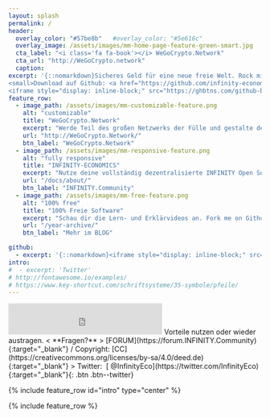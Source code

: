 ```yaml
---
layout: splash
permalink: /
header:
  overlay_color: "#57be8b"   #overlay_color: "#5e616c"
  overlay_image: /assets/images/mm-home-page-feature-green-smart.jpg
  cta_label: "<i class='fa fa-book'></i> WeGoCrypto.Network"
  cta_url: "http://WeGoCrypto.network"
  caption: 
excerpt: '{::nomarkdown}Sicheres Geld für eine neue freie Welt. Rock mit uns die <b><a href="https://INFINITY.Community/docs/about/">INFINTIY ECONOMICS</a></b> Open Source Finanz-Plattform der <br />
<small>Download auf Github: <a href="https://github.com/infinity-economics" target="_blank">100% Freie Software</a></small><br /><br />
<iframe style="display: inline-block;" src="https://ghbtns.com/github-btn.html?user=mmistakes&repo=minimal-mistakes&type=fork&count=true&size=large" frameborder="0" scrolling="0" width="158px" height="30px"></iframe>{:/nomarkdown}'
feature_row:
  - image_path: /assets/images/mm-customizable-feature.png
    alt: "customizable"
    title: "WeGoCrypto.Network"
    excerpt: "Werde Teil des großen Netzwerks der Fülle und gestalte deine Zukunft selbst."
    url: "http://WeGoCrypto.Network/"
    btn_label: "WeGoCrypto.Network"
  - image_path: /assets/images/mm-responsive-feature.png
    alt: "fully responsive"
    title: "INFINITY-ECONOMICS"
    excerpt: "Nutze deine vollständig dezentralisierte INFINITY Open Source Finanz-Plattform."
    url: "/docs/about/"
    btn_label: "INFINITY.Community"
  - image_path: /assets/images/mm-free-feature.png
    alt: "100% free"
    title: "100% Freie Software"
    excerpt: "Schau dir die Lern- und Erklärvideos an. Fork me on Github: Freier Download!"
    url: "/year-archive/"
    btn_label: "Mehr im BLOG"

github:
  - excerpt: '{::nomarkdown}<iframe style="display: inline-block;" src="https://ghbtns.com/github-btn.html?user=mmistakes&repo=minimal-mistakes&type=star&count=true&size=large" frameborder="0" scrolling="0" width="160px" height="30px"></iframe> <iframe style="display: inline-block;" src="https://ghbtns.com/github-btn.html?user=mmistakes&repo=minimal-mistakes&type=fork&count=true&size=large" frameborder="0" scrolling="0" width="158px" height="30px"></iframe>{:/nomarkdown}'
intro:
#  - excerpt: 'Twitter'
# http://fontawesome.io/examples/
# https://www.key-shortcut.com/schriftsysteme/35-symbole/pfeile/
---
```

<iframe class="ktv2" src="https://klicktipp.s3.amazonaws.com/userimages/27858/forms/59928/1dw8zmpxz8z84a3.html" 
style="position:relative;display:inline-block;border:none;background:transparent none no-repeat scroll 0 0;margin:0;" width="306" height="62" scrolling="no"></iframe>
Vorteile nutzen oder wieder austragen.  < **Fragen?** > [FORUM](https://forum.INFINITY.Community){:target="_blank"} / Copyright: [CC](https://creativecommons.org/licenses/by-sa/4.0/deed.de){:target="_blank"}
 > Twitter:&nbsp; [<i class="fa fa-twitter"></i> @InfinityEco](https://twitter.com/InfinityEco){:target="_blank"}{: .btn .btn--twitter}

{% include feature_row id="intro" type="center" %}

{% include feature_row %}
